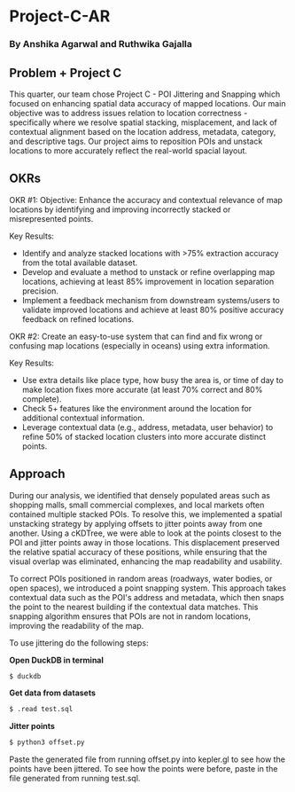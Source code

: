 # Project-C-AR
### By Anshika Agarwal and Ruthwika Gajalla 

## Problem + Project C
This quarter, our team chose Project C - POI Jittering and Snapping which focused on enhancing spatial data accuracy of mapped locations. Our main objective was to address issues relation to location correctness - specifically where we resolve spatial stacking, misplacement, and lack of contextual alignment based on the location address, metadata, category, and descriptive tags. Our project aims to reposition POIs and unstack locations to more accurately reflect the real-world spacial layout. 

## OKRs 
OKR #1: 
Objective: 
Enhance the accuracy and contextual relevance of map locations by identifying and improving incorrectly stacked or misrepresented points.

Key Results: 
* Identify and analyze stacked locations with >75% extraction accuracy from the total available dataset.
* Develop and evaluate a method to unstack or refine overlapping map locations, achieving at least 85% improvement in location separation precision.
* Implement a feedback mechanism from downstream systems/users to validate improved locations and achieve at least 80% positive accuracy feedback on refined locations.

OKR #2: 
Create an easy-to-use system that can find and fix wrong or confusing map locations (especially in oceans) using extra information.

Key Results: 
* Use extra details like place type, how busy the area is, or time of day to make location fixes more accurate (at least 70% correct and 80% complete).
* Check 5+ features like the environment around the location for additional contextual information.
* Leverage contextual data (e.g., address, metadata, user behavior) to refine 50% of stacked location clusters into more accurate distinct points.

## Approach 
During our analysis, we identified that densely populated areas such as shopping malls, small commercial complexes, and local markets often contained multiple stacked POIs. To resolve this, we implemented a spatial unstacking strategy by applying offsets to jitter points away from one another. Using a cKDTree, we were able to look at the points closest to the POI and jitter points away in those locations. This displacement preserved the relative spatial accuracy of these positions, while ensuring that the visual overlap was eliminated, enhancing the map readability and usability. 

To correct POIs positioned in random areas (roadways, water bodies, or open spaces), we introduced a point snapping system. This approach takes contextual data such as the POI's address and metadata, which then snaps the point to the nearest building if the contextual data matches. This snapping algorithm ensures that POIs are not in random locations, improving the readability of the map. 

To use jittering do the following steps: 

**Open DuckDB in terminal**
```bash
$ duckdb
```
**Get data from datasets**
```bash
$ .read test.sql 
```
**Jitter points**
```bash
$ python3 offset.py
```
Paste the generated file from running offset.py into kepler.gl to see how the points have been jittered. To see how the points were before, paste in the file generated from running test.sql. 

